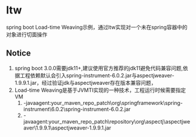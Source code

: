 #  ltw
spring boot Load-time Weaving示例，通过ltw实现对一个未在spring容器中的对象进行切面操作

## Notice
1. spring boot 3.0.0需要jdk11+,建议使用官方推荐的jdk11避免代码兼容问题,依据工程依赖默认会引入spring-instrument-6.0.2.jar与aspectjweaver-1.9.9.1.jar，经过验证jdk与aspectjweaver存在版本兼容问题，
2. Load-time Weaving是基于JVMTI实现的一种技术，工程运行时候需要指定VM
   1. -javaagent:your_maven_repo_patch\org\springframework\spring-instrument\6.0.2\spring-instrument-6.0.2.jar
   2. -javaagent:your_maven_repo_patch\repository\org\aspectj\aspectjweaver\1.9.9.1\aspectjweaver-1.9.9.1.jar


